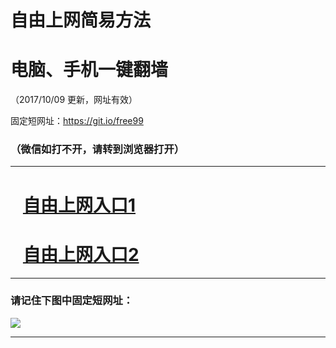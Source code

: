 ﻿# 自由上网简易方法

# 电脑、手机一键翻墙

（2017/10/09 更新，网址有效）

固定短网址：https://git.io/free99

### （微信如打不开，请转到浏览器打开）


***





# &nbsp;&nbsp; <a href="http://ft444130864.fwq-tz-1001.info/fwqtz01.html?t=100900126445 " target="_blank">自由上网入口1</a>
# &nbsp;&nbsp; <a href="http://ft86926564.fwq-tz-1002.info/fwqtz02.html?t=100900130653 " target="_blank">自由上网入口2</a>
***

### 请记住下图中固定短网址：

<img src="https://s3-us-west-2.amazonaws.com/fwq-1001/yjfq-20170905okok.png" /> 


***

